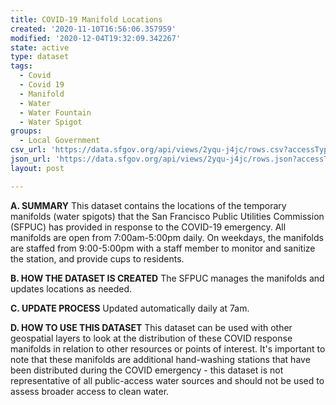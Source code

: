 ```yaml
---
title: COVID-19 Manifold Locations
created: '2020-11-10T16:56:06.357959'
modified: '2020-12-04T19:32:09.342267'
state: active
type: dataset
tags:
  - Covid
  - Covid 19
  - Manifold
  - Water
  - Water Fountain
  - Water Spigot
groups:
  - Local Government
csv_url: 'https://data.sfgov.org/api/views/2yqu-j4jc/rows.csv?accessType=DOWNLOAD'
json_url: 'https://data.sfgov.org/api/views/2yqu-j4jc/rows.json?accessType=DOWNLOAD'
layout: post

---
```

<strong>A. SUMMARY</strong>
This dataset contains the locations of the temporary manifolds (water spigots) that the San Francisco Public Utilities Commission (SFPUC) has provided in response to the COVID-19 emergency.
All manifolds are open from 7:00am-5:00pm daily. On weekdays, the manifolds are staffed from 9:00-5:00pm with a staff member to monitor and sanitize the station, and provide cups to residents.

<strong>B. HOW THE DATASET IS CREATED</strong>
The SFPUC manages the manifolds and updates locations as needed.

<strong>C. UPDATE PROCESS</strong>
Updated automatically daily at 7am. 

<strong>D. HOW TO USE THIS DATASET</strong>
This dataset can be used with other geospatial layers to look at the distribution of these COVID response manifolds in relation to other resources or points of interest. It's important to note that these manifolds are additional hand-washing stations that have been distributed during the COVID emergency - this dataset is not representative of all public-access water sources and should not be used to assess broader access to clean water.
